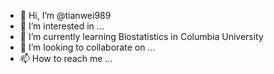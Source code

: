 - 👋 Hi, I’m @tianwei989
- 👀 I’m interested in ...
- 🌱 I’m currently learning Biostatistics in Columbia University 
- 💞️ I’m looking to collaborate on ...
- 📫 How to reach me ...

<!---
tianwei989/tianwei989 is a ✨ special ✨ repository because its `README.md` (this file) appears on your GitHub profile.
You can click the Preview link to take a look at your changes.
--->

